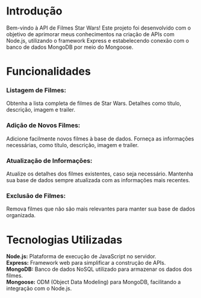 # Introdução
Bem-vindo à API de Filmes Star Wars! Este projeto foi desenvolvido com o objetivo de aprimorar meus conhecimentos na criação de APIs com Node.js, utilizando o framework Express e estabelecendo conexão com o banco de dados MongoDB por meio do Mongoose.

# Funcionalidades
### Listagem de Filmes:

Obtenha a lista completa de filmes de Star Wars.
Detalhes como título, descrição, imagem e trailer.

### Adição de Novos Filmes:
Adicione facilmente novos filmes à base de dados.
Forneça as informações necessárias, como título, descrição, imagem e trailer.

### Atualização de Informações:
Atualize os detalhes dos filmes existentes, caso seja necessário.
Mantenha sua base de dados sempre atualizada com as informações mais recentes.

### Exclusão de Filmes:
Remova filmes que não são mais relevantes para manter sua base de dados organizada.

# Tecnologias Utilizadas
**Node.js:** Plataforma de execução de JavaScript no servidor.       
**Express:** Framework web para simplificar a construção de APIs.          
**MongoDB:** Banco de dados NoSQL utilizado para armazenar os dados dos filmes.          
**Mongoose:** ODM (Object Data Modeling) para MongoDB, facilitando a integração com o Node.js.
